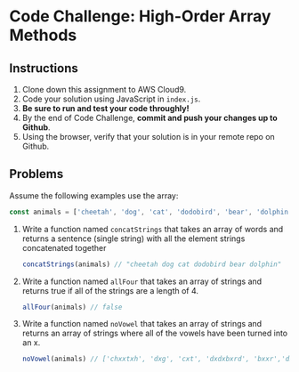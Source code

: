 # Code Challenge: High-Order Array Methods

## Instructions

1. Clone down this assignment to AWS Cloud9. 
2. Code your solution using JavaScript in `index.js`. 
3. **Be sure to run and test your code throughly!**
4. By the end of Code Challenge, **commit and push your changes up to Github**.
5. Using the browser, verify that your solution is in your remote repo on Github.

## Problems 
Assume the following examples use the array:

```javascript
const animals = ['cheetah', 'dog', 'cat', 'dodobird', 'bear', 'dolphin'];
```

1. Write a function named `concatStrings` that takes an array of words and returns a sentence (single string) with all the element strings concatenated together

    ```jsx
    concatStrings(animals) // "cheetah dog cat dodobird bear dolphin"
    ```

2. Write a function named `allFour` that takes an array of strings and returns true if all of the strings are a length of 4. 

    ```jsx
    allFour(animals) // false
    ```

3. Write a function named `noVowel` that takes an array of strings and returns an array of strings where all of the vowels have been turned into an x. 

    ```jsx
    noVowel(animals) // ['chxxtxh', 'dxg', 'cxt', 'dxdxbxrd', 'bxxr','dxlphxn']
    ```


